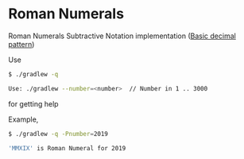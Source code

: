 # Roman Numerals

Roman Numerals Subtractive Notation implementation ([Basic decimal pattern][1])

Use
```bash
$ ./gradlew -q

Use: ./gradlew --number=<number>  // Number in 1 .. 3000

```
for getting help

Example,
```bash
$ ./gradlew -q -Pnumber=2019

'MMXIX' is Roman Numeral for 2019

```

[1]: https://en.wikipedia.org/wiki/Roman_numerals#Basic_decimal_pattern
